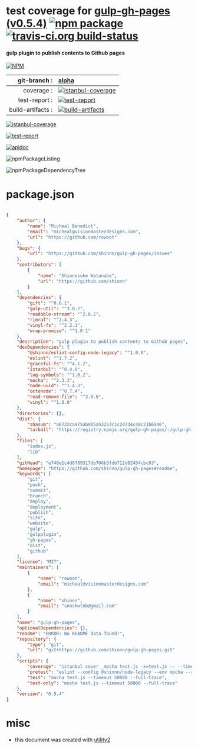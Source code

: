 # test coverage for  [gulp-gh-pages (v0.5.4)](https://github.com/shinnn/gulp-gh-pages#readme)  [![npm package](https://img.shields.io/npm/v/npmtest-gulp-gh-pages.svg?style=flat-square)](https://www.npmjs.org/package/npmtest-gulp-gh-pages) [![travis-ci.org build-status](https://api.travis-ci.org/npmtest/node-npmtest-gulp-gh-pages.svg)](https://travis-ci.org/npmtest/node-npmtest-gulp-gh-pages)
#### gulp plugin to publish contents to Github pages

[![NPM](https://nodei.co/npm/gulp-gh-pages.png?downloads=true)](https://www.npmjs.com/package/gulp-gh-pages)

| git-branch : | [alpha](https://github.com/npmtest/node-npmtest-gulp-gh-pages/tree/alpha)|
|--:|:--|
| coverage : | [![istanbul-coverage](https://npmtest.github.io/node-npmtest-gulp-gh-pages/build/coverage.badge.svg)](https://npmtest.github.io/node-npmtest-gulp-gh-pages/build/coverage.html/index.html)|
| test-report : | [![test-report](https://npmtest.github.io/node-npmtest-gulp-gh-pages/build/test-report.badge.svg)](https://npmtest.github.io/node-npmtest-gulp-gh-pages/build/test-report.html)|
| build-artifacts : | [![build-artifacts](https://npmtest.github.io/node-npmtest-gulp-gh-pages/glyphicons_144_folder_open.png)](https://github.com/npmtest/node-npmtest-gulp-gh-pages/tree/gh-pages/build)|

[![istanbul-coverage](https://npmtest.github.io/node-npmtest-gulp-gh-pages/build/screenCapture.buildCustomOrg.browser.coverage.html.png)](https://npmtest.github.io/node-npmtest-gulp-gh-pages/build/coverage.html/index.html)

[![test-report](https://npmtest.github.io/node-npmtest-gulp-gh-pages/build/screenCapture.buildCustomOrg.browser.%252Fhome%252Ftravis%252Fbuild%252Fnpmtest%252Fnode-npmtest-gulp-gh-pages%252Ftmp%252Fbuild%252Ftest-report.html.png)](https://npmtest.github.io/node-npmtest-gulp-gh-pages/build/test-report.html)

[![apidoc](https://npmdoc.github.io/node-npmdoc-gulp-gh-pages/build/screenCapture.buildApidoc.browser.%252Fhome%252Ftravis%252Fbuild%252Fnpmdoc%252Fnode-npmdoc-gulp-gh-pages%252Ftmp%252Fbuild%252Fapidoc.html.png)](https://npmdoc.github.io/node-npmdoc-gulp-gh-pages/build/apidoc.html)

![npmPackageListing](https://npmtest.github.io/node-npmtest-gulp-gh-pages/build/screenCapture.npmPackageListing.svg)

![npmPackageDependencyTree](https://npmtest.github.io/node-npmtest-gulp-gh-pages/build/screenCapture.npmPackageDependencyTree.svg)



# package.json

```json

{
    "author": {
        "name": "Micheal Benedict",
        "email": "micheal@visionmasterdesigns.com",
        "url": "https://github.com/rowoot"
    },
    "bugs": {
        "url": "https://github.com/shinnn/gulp-gh-pages/issues"
    },
    "contributors": [
        {
            "name": "Shinnosuke Watanabe",
            "url": "https://github.com/shinnn"
        }
    ],
    "dependencies": {
        "gift": "^0.6.1",
        "gulp-util": "^3.0.7",
        "readable-stream": "^2.0.2",
        "rimraf": "^2.4.3",
        "vinyl-fs": "^2.2.1",
        "wrap-promise": "^1.0.1"
    },
    "description": "gulp plugin to publish contents to Github pages",
    "devDependencies": {
        "@shinnn/eslint-config-node-legacy": "^1.0.0",
        "eslint": "^1.7.2",
        "graceful-fs": "^4.1.2",
        "istanbul": "^0.4.0",
        "log-symbols": "^1.0.2",
        "mocha": "^2.3.3",
        "node-uuid": "^1.4.3",
        "octonode": "^0.7.4",
        "read-remove-file": "^3.0.0",
        "vinyl": "^1.0.0"
    },
    "directories": {},
    "dist": {
        "shasum": "a6732ca475ab9b5a53253c1c24734c40c21b6546",
        "tarball": "https://registry.npmjs.org/gulp-gh-pages/-/gulp-gh-pages-0.5.4.tgz"
    },
    "files": [
        "index.js",
        "lib"
    ],
    "gitHead": "e740e1c4d8789317db706b3fdb712d82454cbc03",
    "homepage": "https://github.com/shinnn/gulp-gh-pages#readme",
    "keywords": [
        "git",
        "push",
        "commit",
        "branch",
        "deploy",
        "deployment",
        "publish",
        "site",
        "website",
        "gulp",
        "gulpplugin",
        "gh-pages",
        "dist",
        "github"
    ],
    "license": "MIT",
    "maintainers": [
        {
            "name": "rowoot",
            "email": "micheal@visionmasterdesigns.com"
        },
        {
            "name": "shinnn",
            "email": "snnskwtnb@gmail.com"
        }
    ],
    "name": "gulp-gh-pages",
    "optionalDependencies": {},
    "readme": "ERROR: No README data found!",
    "repository": {
        "type": "git",
        "url": "git+https://github.com/shinnn/gulp-gh-pages.git"
    },
    "scripts": {
        "coverage": "istanbul cover _mocha test.js -x=test.js -- --timeout 50000",
        "pretest": "eslint --config @shinnn/node-legacy --env mocha --rule 'no-underscore-dangle: 0' --rule 'camelcase: 0' index.js test.js lib",
        "test": "mocha test.js --timeout 50000 --full-trace",
        "test-only": "mocha test.js --timeout 50000 --full-trace"
    },
    "version": "0.5.4"
}
```



# misc
- this document was created with [utility2](https://github.com/kaizhu256/node-utility2)

